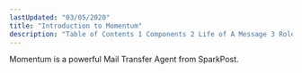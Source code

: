 ```yaml
---
lastUpdated: "03/05/2020"
title: "Introduction to Momentum"
description: "Table of Contents 1 Components 2 Life of A Message 3 Roles and Behaviors 4 Licensed Features 4 1 Message Generation 4 2 Adaptive Delivery 4 3 Supercharger..."
---
```


Momentum is a powerful Mail Transfer Agent from SparkPost. 
